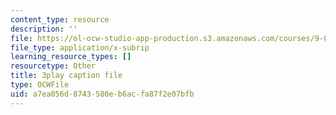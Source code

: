 ```yaml
---
content_type: resource
description: ''
file: https://ol-ocw-studio-app-production.s3.amazonaws.com/courses/9-00sc-introduction-to-psychology-fall-2011/a7ea056d8743580eb6acfa87f2e07bfb_QvK6YdFKMY8.vtt
file_type: application/x-subrip
learning_resource_types: []
resourcetype: Other
title: 3play caption file
type: OCWFile
uid: a7ea056d-8743-580e-b6ac-fa87f2e07bfb
---
```

